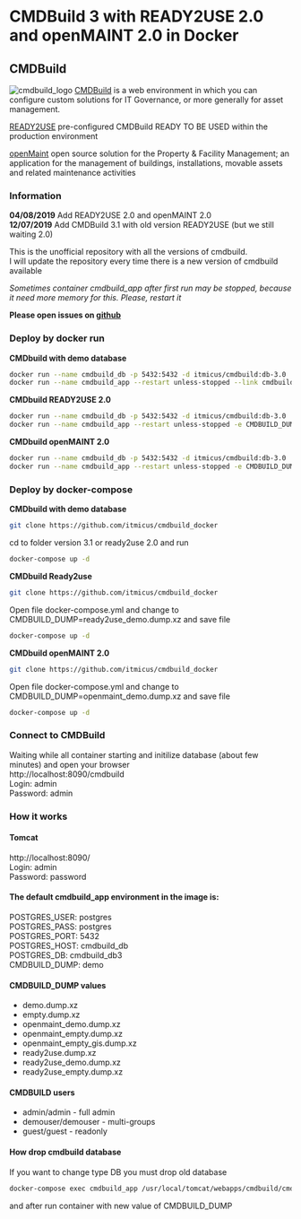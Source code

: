 # CMDBuild 3 with READY2USE 2.0 and openMAINT 2.0 in Docker

## CMDBuild
![cmdbuild_logo](https://www.tecnoteca.com/immagini/logo_cmdbuild.png/@@images/bf2e13f9-7a90-4e41-ba76-cf8fe5a87d50.png)
[CMDBuild](http://www.cmdbuild.org/en) is a web environment in which you can configure custom solutions for IT Governance, or more generally for asset management.  

[READY2USE](http://www.cmdbuild.org/en/prodotti/ready2use) pre-configured CMDBuild READY TO BE USED within the production environment  

[openMaint](http://www.openmaint.org) open source solution for the Property & Facility Management; an application for the management of buildings, installations, movable assets and related maintenance activities  

### Information
**04/08/2019** Add READY2USE 2.0 and openMAINT 2.0  
**12/07/2019** Add CMDBuild 3.1 with old version READY2USE (but we still waiting 2.0)

This is the unofficial repository with all the versions of cmdbuild.  
I will update the repository every time there is a new version of cmdbuild available

*Sometimes container cmdbuild_app after first run may be stopped, because it need more memory for this. Please, restart it*  

**Please open issues on [github](https://github.com/itmicus/cmdbuild_docker/issues)**  

### Deploy by docker run
**CMDbuild with demo database**  
```bash
docker run --name cmdbuild_db -p 5432:5432 -d itmicus/cmdbuild:db-3.0
docker run --name cmdbuild_app --restart unless-stopped --link cmdbuild_db  -p 8090:8080 -d itmicus/cmdbuild:app-3.1
```

**CMDbuild READY2USE 2.0**  
```bash
docker run --name cmdbuild_db -p 5432:5432 -d itmicus/cmdbuild:db-3.0
docker run --name cmdbuild_app --restart unless-stopped -e CMDBUILD_DUMP="ready2use_demo.dump.xz" --link cmdbuild_db  -p 8090:8080 -d itmicus/cmdbuild:r2u-2.0
```
  
**CMDbuild openMAINT 2.0**  
```bash
docker run --name cmdbuild_db -p 5432:5432 -d itmicus/cmdbuild:db-3.0
docker run --name cmdbuild_app --restart unless-stopped -e CMDBUILD_DUMP="openmaint_demo.dump.xz" --link cmdbuild_db  -p 8090:8080 -d itmicus/cmdbuild:r2u-2.0
```
    
### Deploy by docker-compose
**CMDbuild with demo database**  
```bash
git clone https://github.com/itmicus/cmdbuild_docker
```  
cd to folder version 3.1 or ready2use 2.0 and run
```bash  
docker-compose up -d
```
  
**CMDbuild Ready2use**  
```bash  
git clone https://github.com/itmicus/cmdbuild_docker
```  
Open file docker-compose.yml and change to CMDBUILD_DUMP=ready2use_demo.dump.xz and save file
```bash
docker-compose up -d
```

**CMDbuild openMAINT 2.0**  
```bash  
git clone https://github.com/itmicus/cmdbuild_docker
```  
Open file docker-compose.yml and change to CMDBUILD_DUMP=openmaint_demo.dump.xz and save file
```bash
docker-compose up -d
```


### Connect to CMDBuild
Waiting while all container starting and initilize database (about few minutes) and open your browser  
http://localhost:8090/cmdbuild  
Login: admin  
Password: admin  
  
    
### How it works

#### Tomcat
http://localhost:8090/  
Login: admin  
Password: password  

#### The default cmdbuild_app environment in the image is:  

POSTGRES_USER: postgres  
POSTGRES_PASS: postgres  
POSTGRES_PORT: 5432  
POSTGRES_HOST: cmdbuild_db  
POSTGRES_DB: cmdbuild_db3  
CMDBUILD_DUMP: demo  

#### CMDBUILD_DUMP values
* demo.dump.xz
* empty.dump.xz
* openmaint_demo.dump.xz
* openmaint_empty.dump.xz
* openmaint_empty_gis.dump.xz
* ready2use.dump.xz
* ready2use_demo.dump.xz
* ready2use_empty.dump.xz

#### CMDBUILD users
* admin/admin       - full admin
* demouser/demouser - multi-groups
* guest/guest       - readonly

#### How drop cmdbuild database
If you want to change type DB you must drop old database
```bash
docker-compose exec cmdbuild_app /usr/local/tomcat/webapps/cmdbuild/cmdbuild.sh dbconfig drop -configfile /usr/local/tomcat/conf/cmdbuild/database.conf
```
and after run container with new value of CMDBUILD_DUMP




